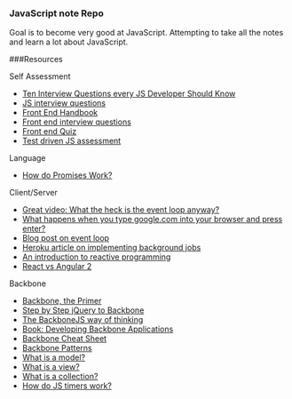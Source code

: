 ### JavaScript note Repo

Goal is to become very good at JavaScript. Attempting to take all the notes and learn a lot about JavaScript.

###Resources

Self Assessment

- [Ten Interview Questions every JS Developer Should Know](https://medium.com/javascript-scene/10-interview-questions-every-javascript-developer-should-know-6fa6bdf5ad95#.ykqs4ah0i)
- [JS interview questions](http://www.thatjsdude.com/interview/js1.html)
- [Front End Handbook](http://www.frontendhandbook.com/)
- [Front end interview questions](http://h5bp.github.io/Front-end-Developer-Interview-Questions/)
- [Front end Quiz](http://davidshariff.com/quiz/)
- [Test driven JS assessment](https://github.com/rmurphey/js-assessment)

Language

- [How do Promises Work?](http://robotlolita.me/2015/11/15/how-do-promises-work.html#a-conceptual-understanding-of-promises)

Client/Server

- [Great video: What the heck is the event loop anyway?](https://www.youtube.com/watch?v=8aGhZQkoFbQ)
- [What happens when you type google.com into your browser and press enter?](https://github.com/alex/what-happens-when)
- [Blog post on event loop](http://blog.carbonfive.com/2013/10/27/the-javascript-event-loop-explained/)
- [Heroku article on implementing background jobs](https://devcenter.heroku.com/articles/background-jobs-queueing)
- [An introduction to reactive programming](https://gist.github.com/staltz/868e7e9bc2a7b8c1f754)
- [React vs Angular 2](https://docs.google.com/document/d/1Ah9IJ72DhV4AzoZ1TJUnMzj42PzQrLrwQUkg9koO0dg/preview#heading=h.wean4vnz2k7)

Backbone

- [Backbone, the Primer](https://github.com/jashkenas/backbone/wiki/Backbone,-The-Primer)
- [Step by Step jQuery to Backbone](https://github.com/kjbekkelund/writings/blob/master/published/understanding-backbone.md/)
- [The BackboneJS way of thinking](http://learn.eastros.com/2013/04/20/the-backbonejs-way-of-thinking/)
- [Book: Developing Backbone Applications](http://addyosmani.github.io/backbone-fundamentals/)
- [Backbone Cheat Sheet](http://www.igloolab.com/downloads/backbone-cheatsheet.pdf)
- [Backbone Patterns](http://ricostacruz.com/backbone-patterns/)
- [What is a model?](https://cdnjs.com/libraries/backbone.js/tutorials/what-is-a-model/)
- [What is a view?](https://cdnjs.com/libraries/backbone.js/tutorials/what-is-a-view/)
- [What is a collection?](https://cdnjs.com/libraries/backbone.js/tutorials/what-is-a-collection/)
- [How do JS timers work?](http://ejohn.org/blog/how-javascript-timers-work/)

